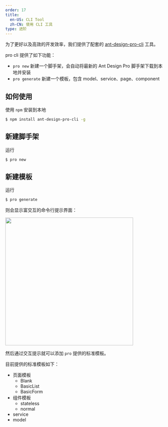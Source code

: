 ```yaml
---
order: 17
title:
  en-US: CLI Tool
  zh-CN: 使用 CLI 工具
type: 进阶
---
```


为了更好以及高效的开发效率，我们提供了配套的 [ant-design-pro-cli](https://github.com/ant-design/ant-design-pro-cli) 工具。

pro cli 提供了如下功能：

- `pro new` 新建一个脚手架，会自动将最新的 Ant Design Pro 脚手架下载到本地并安装
- `pro generate` 新建一个模板，包含 model、service、page、component

## 如何使用

使用 `npm` 安装到本地

```bash
$ npm install ant-design-pro-cli -g
```

## 新建脚手架

运行

```bash
$ pro new
```

## 新建模板

运行

```bash
$ pro generate
```

则会显示富交互的命令行提示界面：

<img width="400" src="https://gw.alipayobjects.com/zos/rmsportal/jtRFEJZANqqjeoEbylhV.png" />

然后通过交互提示就可以添加 `pro` 提供的标准模板。

目前提供的标准模板如下：

- 页面模板
  - Blank
  - BasicList
  - BasicForm
- 组件模板
  - stateless
  - normal
- service
- model
